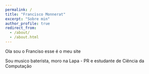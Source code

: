 ```yaml
---
permalink: /
title: "Francisco Monnerat"
excerpt: "Sobre min"
author_profile: true
redirect_from: 
  - /about/
  - /about.html
---
```


Ola sou o Franciso esse é o meu site

Sou musico baterista, moro na Lapa - PR e estudante de Ciência da Computação